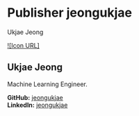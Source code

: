 # Publisher jeongukjae
Ukjae Jeong

[![Icon URL]](https://github.com/jeongukjae.png)

## Ukjae Jeong

Machine Learning Engineer.

**GitHub:** [jeongukjae](https://github.com/jeongukjae)\
**LinkedIn:** [jeongukjae](https://www.linkedin.com/in/jeongukjae/)

